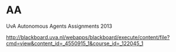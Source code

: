 AA
==

UvA Autonomous Agents Assignments 2013

http://blackboard.uva.nl/webapps/blackboard/execute/content/file?cmd=view&content_id=_4550915_1&course_id=_122045_1
